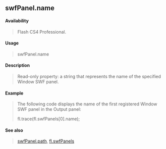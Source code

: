 ## swfPanel.name

#### Availability

> Flash CS4 Professional.

#### Usage

> swfPanel.name

#### Description

> Read-only property: a string that represents the name of the specified Window SWF panel.

#### Example

> The following code displays the name of the first registered Window SWF panel in the Output panel:
>
> fl.trace(fl.swfPanels\[0\].name);

#### See also

> [swfPanel.path](#swfPanel.path), [fl.swfPanels](#_bookmark547)

<span id="swfPanel.path" class="anchor"></span>
